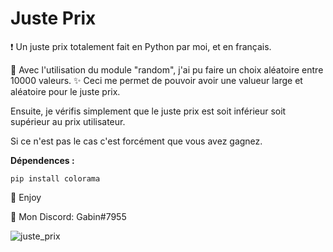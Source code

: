 # Juste Prix

❗ Un juste prix totalement fait en Python par moi, et en français.

🔮 Avec l'utilisation du module "random", j'ai pu faire un choix aléatoire entre 10000 valeurs.
✨ Ceci me permet de pouvoir avoir une valueur large et aléatoire pour le juste prix.

Ensuite, je vérifis simplement que le juste prix est soit inférieur soit supérieur au prix utilisateur.

Si ce n'est pas le cas c'est forcément que vous avez gagnez.

__Dépendences :__

```pip install colorama```

💖 Enjoy

🎫 Mon Discord: Gabin#7955

![juste_prix](https://user-images.githubusercontent.com/79531012/120892700-daa53000-c60f-11eb-8845-1a00456100b9.png)
